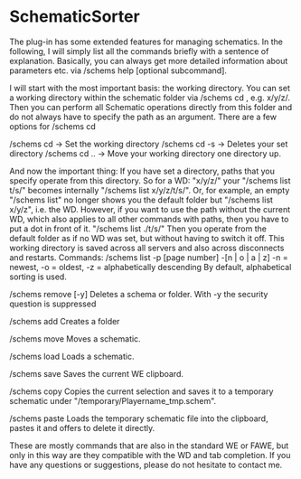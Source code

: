 # SchematicSorter
The plug-in has some extended features for managing schematics. In the following, I will simply list all the commands briefly with a sentence of explanation. 
Basically, you can always get more detailed information about parameters etc. via /schems help [optional subcommand].

I will start with the most important basis: the working directory. You can set a working directory within the schematic folder via /schems cd <path>, e.g. x/y/z/.
Then you can perform all Schematic operations directly from this folder and do not always have to specify the path as an argument.
There are a few options for /schems cd

/schems cd <path> -> Set the working directory
/schems cd -s -> Deletes your set directory
/schems cd .. -> Move your working directory one directory up.

And now the important thing: If you have set a directory, paths that you specify operate from this directory.
So for a WD: "x/y/z/" your "/schems list t/s/" becomes internally "/schems list x/y/z/t/s/".
Or, for example, an empty "/schems list" no longer shows you the default folder but "/schems list x/y/z", i.e. the WD.
However, if you want to use the path without the current WD, which also applies to all other commands with paths, then you have to put a dot in front of it. "/schems list ./t/s/"
Then you operate from the default folder as if no WD was set, but without having to switch it off.
This working directory is saved across all servers and also across disconnects and restarts.
Commands:
/schems list <path> -p [page number] -[n | o | a | z]
-n = newest, -o = oldest, -z = alphabetically descending
By default, alphabetical sorting is used.

/schems remove <path> [-y]
Deletes a schema or folder. With -y the security question is suppressed

/schems add <path>
Creates a folder

/schems move <schematic-path> <new-path>
Moves a schematic.

/schems load <path>
Loads a schematic.

/schems save <path>
Saves the current WE clipboard.

/schems copy
Copies the current selection and saves it to a temporary schematic under "/temporary/Playername_tmp.schem".

/schems paste
Loads the temporary schematic file into the clipboard, pastes it and offers to delete it directly.

These are mostly commands that are also in the standard WE or FAWE, but only in this way are they compatible with the WD and tab completion.
If you have any questions or suggestions, please do not hesitate to contact me.
